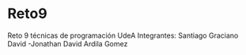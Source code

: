 # Reto9
Reto 9 técnicas de programación UdeA
Integrantes: Santiago Graciano David -Jonathan David Ardila Gomez
             
